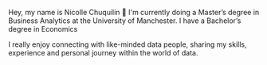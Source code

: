 
Hey, my name is Nicolle Chuquilin 👋
I'm currently doing a Master’s degree in Business Analytics at the University of Manchester. I have a Bachelor’s degree in Economics

I really enjoy connecting with like-minded data people, sharing my skills, experience and personal journey within the world of data.

<!---
nicolle-chm/nicolle-chm is a ✨ special ✨ repository because its `README.md` (this file) appears on your GitHub profile.
You can click the Preview link to take a look at your changes.
--->
